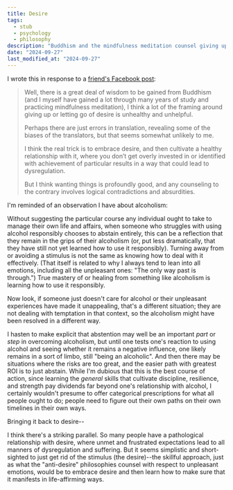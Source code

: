 ```yaml
---
title: Desire
tags:
  - stub
  - psychology
  - philosophy
description: "Buddhism and the mindfulness meditation counsel giving up desire, but is that really so healthy?"
date: "2024-09-27"
last_modified_at: "2024-09-27"
---
```


I wrote this in response to a [friend's Facebook post](https://www.facebook.com/sharon.niv/posts/pfbid02bLSZm1F5mRBfUfy8gLtXhiHgVyVrhP6iVArbBLrvLYLifZ26wNUa9YxbhguBanfjl):
> Well, there is a great deal of wisdom to be gained from Buddhism (and I myself have gained a lot through many years of study and practicing mindfulness meditation), I think a lot of the framing around giving up or letting go of desire is unhealthy and unhelpful.
>
> Perhaps there are just errors in translation, revealing some of the biases of the translators, but that seems somewhat unlikely to me.
>
> I think the real trick is to embrace desire, and then cultivate a healthy relationship with it, where you don’t get overly invested in or identified with achievement of particular results in a way that could lead to dysregulation.
>
> But I think wanting things is profoundly good, and any counseling to the contrary involves logical contradictions and absurdities.

I'm reminded of an observation I have about alcoholism:

Without suggesting the particular course any individual ought to take to manage their own life and affairs, when someone who struggles with using alcohol responsibly chooses to abstain entirely, this can be a reflection that they remain in the grips of their alcoholism (or, put less dramatically, that they have still not yet learned how to use it responsibly). Turning away from or avoiding a stimulus is not the same as knowing how to deal with it effectively. (That itself is related to why I always tend to lean into all emotions, including all the unpleasant ones: "The only way past is through.") True mastery of or healing from something like alcoholism is learning how to use it responsibly.

Now look, if someone just doesn't care for alcohol or their unpleasant experiences have made it unappealing, that's a different situation; they are not dealing with temptation in that context, so the alcoholism might have been resolved in a different way.

I hasten to make explicit that abstention may well be an important _part_ or _step_ in overcoming alcoholism, but until one tests one's reaction to using alcohol and seeing whether it remains a negative influence, one likely remains in a sort of limbo, still "being an alcoholic". And then there may be situations where the risks are too great, and the easier path with greatest ROI is to just abstain. While I'm dubious that this is the best course of action, since learning the _general_ skills that cultivate discipline, resilience, and strength pay dividends far beyond one's relationship with alcohol, I certainly wouldn't presume to offer categorical prescriptions for what all people ought to do; people need to figure out their own paths on their own timelines in their own ways.

Bringing it back to desire--

I think there's a striking parallel. So many people have a pathological relationship with desire, where unmet and frustrated expectations lead to all manners of dysregulation and suffering. But it seems simplistic and short-sighted to just get rid of the stimulus (the desire)--the skillful approach, just as what the "anti-desire" philosophies counsel with respect to unpleasant emotions, would be to embrace desire and then learn how to make sure that it manifests in life-affirming ways.
